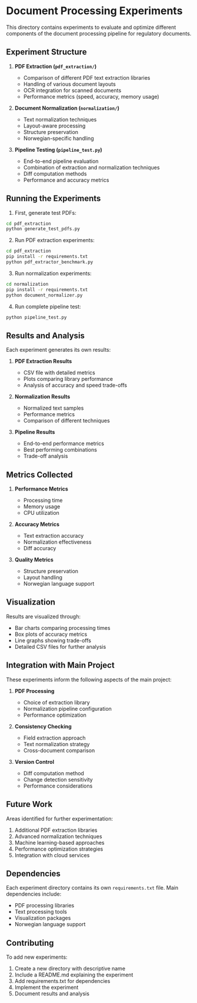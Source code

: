 # Document Processing Experiments

This directory contains experiments to evaluate and optimize different components of the document processing pipeline for regulatory documents.

## Experiment Structure

1. **PDF Extraction (`pdf_extraction/`)**
   - Comparison of different PDF text extraction libraries
   - Handling of various document layouts
   - OCR integration for scanned documents
   - Performance metrics (speed, accuracy, memory usage)

2. **Document Normalization (`normalization/`)**
   - Text normalization techniques
   - Layout-aware processing
   - Structure preservation
   - Norwegian-specific handling

3. **Pipeline Testing (`pipeline_test.py`)**
   - End-to-end pipeline evaluation
   - Combination of extraction and normalization techniques
   - Diff computation methods
   - Performance and accuracy metrics

## Running the Experiments

1. First, generate test PDFs:
```bash
cd pdf_extraction
python generate_test_pdfs.py
```

2. Run PDF extraction experiments:
```bash
cd pdf_extraction
pip install -r requirements.txt
python pdf_extractor_benchmark.py
```

3. Run normalization experiments:
```bash
cd normalization
pip install -r requirements.txt
python document_normalizer.py
```

4. Run complete pipeline test:
```bash
python pipeline_test.py
```

## Results and Analysis

Each experiment generates its own results:

1. **PDF Extraction Results**
   - CSV file with detailed metrics
   - Plots comparing library performance
   - Analysis of accuracy and speed trade-offs

2. **Normalization Results**
   - Normalized text samples
   - Performance metrics
   - Comparison of different techniques

3. **Pipeline Results**
   - End-to-end performance metrics
   - Best performing combinations
   - Trade-off analysis

## Metrics Collected

1. **Performance Metrics**
   - Processing time
   - Memory usage
   - CPU utilization

2. **Accuracy Metrics**
   - Text extraction accuracy
   - Normalization effectiveness
   - Diff accuracy

3. **Quality Metrics**
   - Structure preservation
   - Layout handling
   - Norwegian language support

## Visualization

Results are visualized through:
- Bar charts comparing processing times
- Box plots of accuracy metrics
- Line graphs showing trade-offs
- Detailed CSV files for further analysis

## Integration with Main Project

These experiments inform the following aspects of the main project:

1. **PDF Processing**
   - Choice of extraction library
   - Normalization pipeline configuration
   - Performance optimization

2. **Consistency Checking**
   - Field extraction approach
   - Text normalization strategy
   - Cross-document comparison

3. **Version Control**
   - Diff computation method
   - Change detection sensitivity
   - Performance considerations

## Future Work

Areas identified for further experimentation:
1. Additional PDF extraction libraries
2. Advanced normalization techniques
3. Machine learning-based approaches
4. Performance optimization strategies
5. Integration with cloud services

## Dependencies

Each experiment directory contains its own `requirements.txt` file. Main dependencies include:
- PDF processing libraries
- Text processing tools
- Visualization packages
- Norwegian language support

## Contributing

To add new experiments:
1. Create a new directory with descriptive name
2. Include a README.md explaining the experiment
3. Add requirements.txt for dependencies
4. Implement the experiment
5. Document results and analysis 